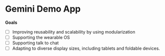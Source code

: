 # Gemini Demo App

**Goals**

- [ ] Improving reusability and scalability by using modularization
- [ ] Supporting the wearable OS
- [ ] Supporting talk to chat
- [ ] Adapting to diverse display sizes, including tablets and foldable devices.
